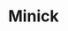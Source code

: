 ---
title: Minick
year: 1926
opening_date: 1926-03-16
closing_date: 1926-03-17
layout: productions
image:
image_caption:
image_credit:
playbill:
category:
details:
  Theatre: Theatre Jacksonville
cast:
  Marge Diamond: Agnes Towers
  Lula: Anne C. Lalor
  Miss Crackenwald: Annie M. Pratt
  Annie: Bonnie Willis
  Fred Minick: Duane Howard
  Mrs. Smallridge: Elizabeth Purser
  Mr. Dietenhofer: H.A. Schiff
  Mr. Price: Ted Silber
  Al Diamond: Harry Lewis
  Old Man Minick: J.H. Pratt
  Miss Lippincott: Lotta Gould Boston
  Nettie Minick: Muriel Parkes
  Lil Corey: Violette Newman
  Jim Corey: W.J. Sandford, Jr.
crew:
  Director: Tracy L'Engle
  Lighting: Martha Race
  Props: Mrs. A.S. Peatross
  Set Design:
    - Carolyn Marsh
    - Mrs. Strawn Perry
  Set Construction:
  - Birsa Shepard
  - Strawn Perry
understudies:
orchestra:
external_links:
---